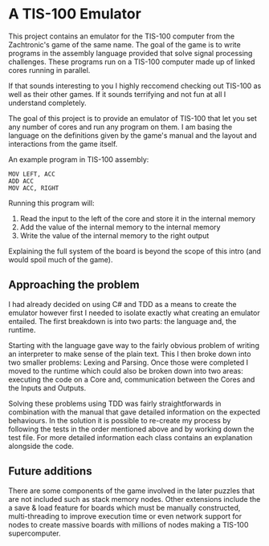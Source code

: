 # A TIS-100 Emulator

This project contains an emulator for the TIS-100 computer from the Zachtronic's game of the same name.
The goal of the game is to write programs in the assembly language provided that solve signal processing challenges.
These programs run on a TIS-100 computer made up of linked cores running in parallel.

If that sounds interesting to you I highly reccomend checking out TIS-100 as well as their other games.  If it sounds
terrifying and not fun at all I understand completely.

The goal of this project is to provide an emulator of TIS-100 that let you set any number of cores and run any program
on them.  I am basing the language on the definitions given by the game's manual and the layout and interactions from
the game itself.

An example program in TIS-100 assembly:

```
MOV LEFT, ACC
ADD ACC
MOV ACC, RIGHT
```

Running this program will:

1. Read the input to the left of the core and store it in the internal memory
2. Add the value of the internal memory to the internal memory
3. Write the value of the internal memory to the right output

Explaining the full system of the board is beyond the scope of this intro (and would spoil much of the game).

## Approaching the problem

I had already decided on using C# and TDD as a means to create the emulator however first I needed to isolate exactly
what creating an emulator entailed. The first breakdown is into two parts: the language and, the runtime.

Starting with the language gave way to the fairly obvious problem of writing an interpreter to make sense of
the plain text.  This I then broke down into two smaller problems: Lexing and Parsing.  Once those were completed I
moved to the runtime which could also be broken down into two areas: executing the code on a Core and, communication
between the Cores and the Inputs and Outputs.

Solving these problems using TDD was fairly straightforwards in combination with the manual that gave detailed
information on the expected behaviours.  In the solution it is possible to re-create my process by following the tests
in the order mentioned above and by working down the test file.  For more detailed information each class contains
an explanation alongside the code.

## Future additions

There are some components of the game involved in the later puzzles that are not included such as stack memory nodes.
Other extensions include the a save & load feature for boards which must be manually constructed, multi-threading 
to improve execution time or even network support for nodes to create massive boards with millions of nodes
making a TIS-100 supercomputer.
